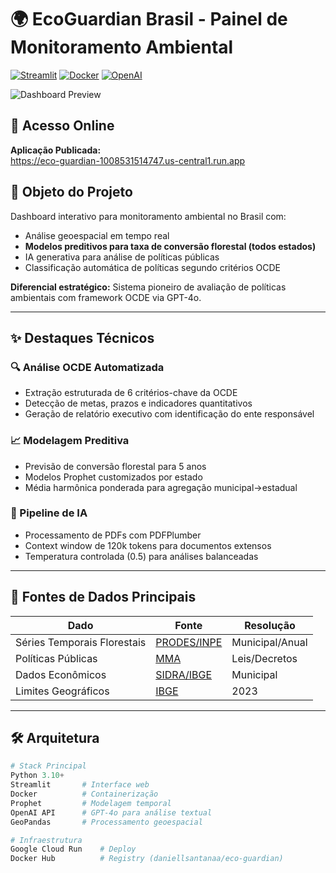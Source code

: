 # 🌍 EcoGuardian Brasil - Painel de Monitoramento Ambiental

[![Streamlit](https://img.shields.io/badge/Streamlit-FF4B4B?style=for-the-badge&logo=Streamlit&logoColor=white)](https://eco-guardian-1008531514747.us-central1.run.app)
[![Docker](https://img.shields.io/badge/Docker-2496ED?style=for-the-badge&logo=docker&logoColor=white)](https://hub.docker.com/r/daniellsantanaa/eco-guardian)
[![OpenAI](https://img.shields.io/badge/OpenAI-GPT_4o-mini-412991?style=for-the-badge&logo=openai&logoColor=white)]([https://openai.com/](https://platform.openai.com/docs/models/gpt-4o-mini))

![Dashboard Preview](https://raw.githubusercontent.com/daniell-santana/eco_guardian_br/main/assets/dashboard_preview.png)

## 🚀 Acesso Online
**Aplicação Publicada:**  
https://eco-guardian-1008531514747.us-central1.run.app

## 🎯 Objeto do Projeto
Dashboard interativo para monitoramento ambiental no Brasil com:
- Análise geoespacial em tempo real
- **Modelos preditivos para taxa de conversão florestal (todos estados)**
- IA generativa para análise de políticas públicas
- Classificação automática de políticas segundo critérios OCDE

**Diferencial estratégico:** Sistema pioneiro de avaliação de políticas ambientais com framework OCDE via GPT-4o.

---

## ✨ Destaques Técnicos
### 🔍 Análise OCDE Automatizada
- Extração estruturada de 6 critérios-chave da OCDE
- Detecção de metas, prazos e indicadores quantitativos
- Geração de relatório executivo com identificação do ente responsável

### 📈 Modelagem Preditiva
- Previsão de conversão florestal para 5 anos
- Modelos Prophet customizados por estado
- Média harmônica ponderada para agregação municipal->estadual

### 🤖 Pipeline de IA
- Processamento de PDFs com PDFPlumber
- Context window de 120k tokens para documentos extensos
- Temperatura controlada (0.5) para análises balanceadas

---

## 📂 Fontes de Dados Principais
| Dado | Fonte | Resolução |
|------|-------|-----------|
| Séries Temporais Florestais | [PRODES/INPE](https://terrabrasilis.dpi.inpe.br/) | Municipal/Anual |
| Políticas Públicas | [MMA](https://www.gov.br/mma) | Leis/Decretos |
| Dados Econômicos | [SIDRA/IBGE](https://sidra.ibge.gov.br/) | Municipal |
| Limites Geográficos | [IBGE](https://www.ibge.gov.br/) | 2023 |

---

## 🛠 Arquitetura
```python
# Stack Principal
Python 3.10+
Streamlit       # Interface web
Docker          # Containerização
Prophet         # Modelagem temporal
OpenAI API      # GPT-4o para análise textual
GeoPandas       # Processamento geoespacial

# Infraestrutura
Google Cloud Run    # Deploy
Docker Hub          # Registry (daniellsantanaa/eco-guardian)
